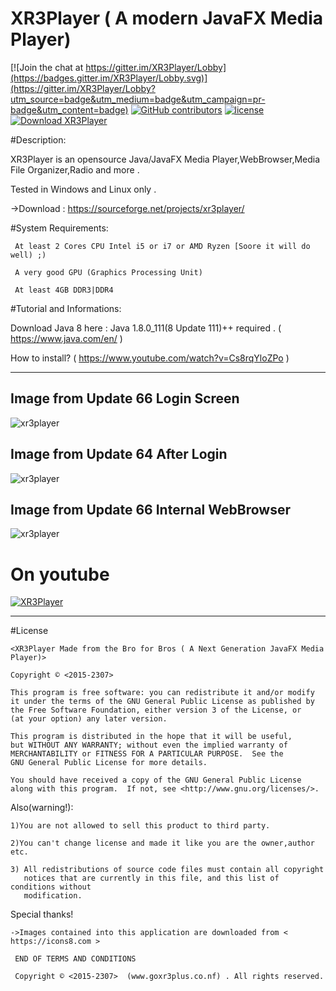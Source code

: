 # XR3Player ( A modern JavaFX Media Player)

[![Join the chat at https://gitter.im/XR3Player/Lobby](https://badges.gitter.im/XR3Player/Lobby.svg)](https://gitter.im/XR3Player/Lobby?utm_source=badge&utm_medium=badge&utm_campaign=pr-badge&utm_content=badge)
[![GitHub contributors][contributors-image]][contributors-url]
[![license][license-image]][license-url]
<a href="https://sourceforge.net/projects/xr3player/files/latest/download" rel="nofollow"><img alt="Download XR3Player" src="https://img.shields.io/sourceforge/dt/xr3player.svg"></a>

[contributors-url]: https://github.com/goxr3plus/XR3Player/graphs/contributors
[contributors-image]: https://img.shields.io/github/contributors/goxr3plus/XR3Player.svg
[license-url]: https://github.com/goxr3plus/XR3Player/blob/master/license.txt
[license-image]: https://img.shields.io/github/license/tldr-pages/tldr.svg


#Description:

XR3Player is an opensource Java/JavaFX Media Player,WebBrowser,Media File Organizer,Radio and more .

Tested in Windows and Linux only .

   ->Download : https://sourceforge.net/projects/xr3player/

#System Requirements:

     At least 2 Cores CPU Intel i5 or i7 or AMD Ryzen [Soore it will do well) ;)

     A very good GPU (Graphics Processing Unit)

     At least 4GB DDR3|DDR4

#Tutorial and Informations:

Download Java 8 here : Java 1.8.0_111(8 Update 111)++ required . ( https://www.java.com/en/ )

How to install? ( https://www.youtube.com/watch?v=Cs8rqYloZPo )

-------------------------------------------------------------------------------------


## Image from Update 66 Login Screen
![xr3player](https://cloud.githubusercontent.com/assets/20374208/25839995/a8f8d640-34a2-11e7-8cce-b41e5c6b9baa.png)

## Image from Update 64 After Login
![xr3player](https://cloud.githubusercontent.com/assets/20374208/25604757/abcc253c-2f0e-11e7-9394-55ac3ff7f152.png)

## Image from Update 66 Internal WebBrowser
![xr3player](https://cloud.githubusercontent.com/assets/20374208/25840212/a69cf222-34a3-11e7-8400-8f5952f630a1.png)

# On youtube
[![XR3Player](http://img.youtube.com/vi/kL-LnVDInYg/0.jpg)](https://www.youtube.com/watch?v=kL-LnVDInYg)


------------------------------------------------------------------------------------

#License

   
    <XR3Player Made from the Bro for Bros ( A Next Generation JavaFX Media Player)>

    Copyright © <2015-2307>

    This program is free software: you can redistribute it and/or modify
    it under the terms of the GNU General Public License as published by
    the Free Software Foundation, either version 3 of the License, or
    (at your option) any later version.

    This program is distributed in the hope that it will be useful,
    but WITHOUT ANY WARRANTY; without even the implied warranty of
    MERCHANTABILITY or FITNESS FOR A PARTICULAR PURPOSE.  See the
    GNU General Public License for more details.

    You should have received a copy of the GNU General Public License
    along with this program.  If not, see <http://www.gnu.org/licenses/>.

  Also(warning!):
 
    1)You are not allowed to sell this product to third party.

    2)You can't change license and made it like you are the owner,author etc.

    3) All redistributions of source code files must contain all copyright
       notices that are currently in this file, and this list of conditions without
       modification.
   
  Special thanks!

    ->Images contained into this application are downloaded from < https://icons8.com >

     END OF TERMS AND CONDITIONS

     Copyright © <2015-2307>  (www.goxr3plus.co.nf) . All rights reserved.
